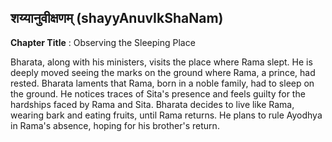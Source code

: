 ## शय्यानुवीक्षणम् (shayyAnuvIkShaNam)
**Chapter Title** : Observing the Sleeping Place

Bharata, along with his ministers, visits the place where Rama slept. He is deeply moved seeing the marks on the ground where Rama, a prince, had rested. Bharata laments that Rama, born in a noble family, had to sleep on the ground. He notices traces of Sita's presence and feels guilty for the hardships faced by Rama and Sita. Bharata decides to live like Rama, wearing bark and eating fruits, until Rama returns. He plans to rule Ayodhya in Rama's absence, hoping for his brother's return.